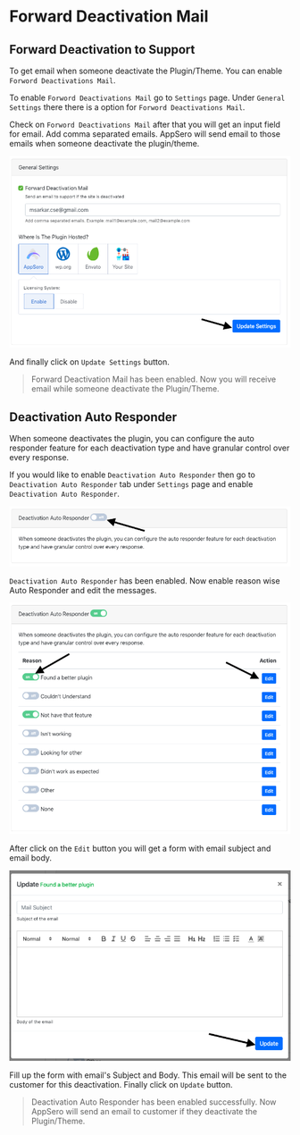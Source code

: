 # Forward Deactivation Mail

## Forward Deactivation to Support

To get email when someone deactivate the Plugin/Theme. You can enable `Forword Deactivations Mail`.

To enable `Forword Deactivations Mail` go to `Settings` page. Under `General Settings` there there is a option for `Forword Deactivations Mail`. 

Check on `Forword Deactivations Mail` after that you will get an input field for email. Add comma separated emails. AppSero will send email to those emails when someone deactivate the plugin/theme. 

![Forward Deactivation Mail](../images/settings/forword-deactivation.png)

And finally click on `Update Settings` button.

> Forward Deactivation Mail has been enabled. Now you will receive email while someone deactivate the Plugin/Theme.

## Deactivation Auto Responder 

When someone deactivates the plugin, you can configure the auto responder feature for each deactivation type and have granular control over every response.

If you would like to enable `Deactivation Auto Responder` then go to `Deactivation Auto Responder` tab under `Settings` page and enable `Deactivation Auto Responder`. 
 
![Deactivation Auto Responder](../images/settings/auto-responder-1.png)

`Deactivation Auto Responder` has been enabled. Now enable reason wise Auto Responder and edit the messages. 

![Deactivation Auto Responder](../images/settings/auto-responder-2.png)

After click on the `Edit` button you will get a form with email subject and email body. 

![Deactivation Auto Responder](../images/settings/aurto-responder-form.png)

Fill up the form with email's Subject and Body. This email will be sent to the customer for this deactivation. Finally click on `Update` button.

> Deactivation Auto Responder has been enabled successfully. Now AppSero will send an email to customer if they deactivate the Plugin/Theme. 